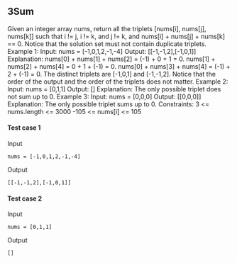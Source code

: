 
## 3Sum
Given an integer array nums, return all the triplets [nums[i], nums[j], nums[k]] such that i != j, i != k, and j != k, and nums[i] + nums[j] + nums[k] == 0. Notice that the solution set must not contain duplicate triplets. Example 1: Input: nums = [-1,0,1,2,-1,-4] Output: [[-1,-1,2],[-1,0,1]] Explanation: nums[0] + nums[1] + nums[2] = (-1) + 0 + 1 = 0. nums[1] + nums[2] + nums[4] = 0 + 1 + (-1) = 0. nums[0] + nums[3] + nums[4] = (-1) + 2 + (-1) = 0. The distinct triplets are [-1,0,1] and [-1,-1,2]. Notice that the order of the output and the order of the triplets does not matter. Example 2: Input: nums = [0,1,1] Output: [] Explanation: The only possible triplet does not sum up to 0. Example 3: Input: nums = [0,0,0] Output: [[0,0,0]] Explanation: The only possible triplet sums up to 0. Constraints: 3 &lt;= nums.length &lt;= 3000 -105 &lt;= nums[i] &lt;= 105

#### Test case 1

Input

```
nums = [-1,0,1,2,-1,-4]
```

Output

```
[[-1,-1,2],[-1,0,1]]
```

#### Test case 2

Input

```
nums = [0,1,1]
```

Output

```
[]
```
  